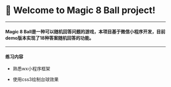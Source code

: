 # 🚀 Welcome to Magic 8 Ball project!

---

#### Magic 8 Ball是一种可以随机回答问题的游戏，本项目基于微信小程序开发，目前demo版本实现了18种答案随机回答的功能。

---

#### 练习内容

- 熟悉wx小程序框架

- 使用css3绘制台球效果

